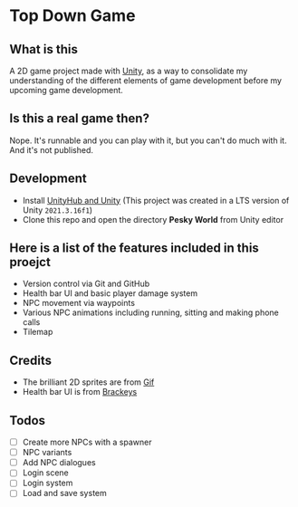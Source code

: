 # Top Down Game

## What is this

A 2D game project made with [Unity](https://unity.com/), as a way to consolidate my understanding of the different elements of game development before my upcoming game development.

## Is this a real game then?

Nope. It's runnable and you can play with it, but you can't do much with it. And it's not published.

## Development

- Install [UnityHub and Unity](https://unity.com/download)
  (This project was created in a LTS version of Unity `2021.3.16f1`)
- Clone this repo and open the directory **Pesky World** from Unity editor

## Here is a list of the features included in this proejct

- Version control via Git and GitHub
- Health bar UI and basic player damage system
- NPC movement via waypoints
- Various NPC animations including running, sitting and making phone calls
- Tilemap

## Credits

- The brilliant 2D sprites are from [Gif](https://gif-superretroworld.itch.io/)
- Health bar UI is from [Brackeys](https://www.youtube.com/watch?v=BLfNP4Sc_iA&ab_channel=Brackeys)

## Todos

- [ ] Create more NPCs with a spawner
- [ ] NPC variants
- [ ] Add NPC dialogues
- [ ] Login scene
- [ ] Login system
- [ ] Load and save system
